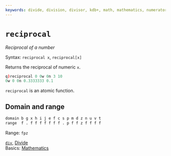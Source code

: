```yaml
---
keywords: divide, division, divisor, kdb+, math, mathematics, numerator, q
---
```


# `reciprocal`




_Reciprocal of a number_

Syntax: `reciprocal x`, `reciprocal[x]` 

Returns the reciprocal of numeric `x`.

```q
q)reciprocal 0 0w 0n 3 10
0w 0 0n 0.3333333 0.1
```

`reciprocal` is an atomic function.


## Domain and range

```txt
domain b g x h i j e f c s p m d z n u v t
range  f . f f f f f f f . p f f z f f f f
```

Range: `fpz`

<i class="far fa-hand-point-right"></i> 
[`div`](div.md), [Divide](divide.md)  
Basics: [Mathematics](../basics/math.md)

